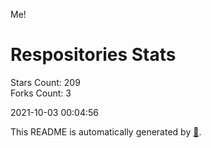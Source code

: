 Me!

# Respositories Stats
Stars Count: 209  
Forks Count: 3

2021-10-03 00:04:56  

This README is automatically generated by [🐰](https://github.com/rnitta/rnitta).
